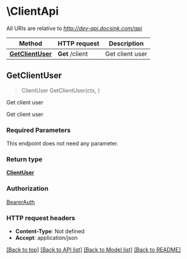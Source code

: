 # \ClientApi

All URIs are relative to *http://dev-api.docsink.com/api*

Method | HTTP request | Description
------------- | ------------- | -------------
[**GetClientUser**](ClientApi.md#GetClientUser) | **Get** /client | Get client user



## GetClientUser

> ClientUser GetClientUser(ctx, )

Get client user

Get client user

### Required Parameters

This endpoint does not need any parameter.

### Return type

[**ClientUser**](ClientUser.md)

### Authorization

[BearerAuth](../README.md#BearerAuth)

### HTTP request headers

- **Content-Type**: Not defined
- **Accept**: application/json

[[Back to top]](#) [[Back to API list]](../README.md#documentation-for-api-endpoints)
[[Back to Model list]](../README.md#documentation-for-models)
[[Back to README]](../README.md)

